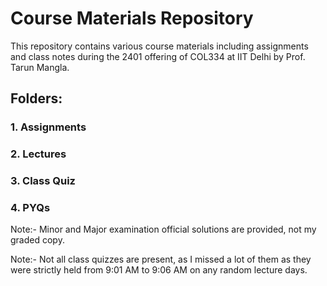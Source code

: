 # Course Materials Repository

This repository contains various course materials including assignments and class notes during the 2401 offering of COL334 at IIT Delhi by Prof. Tarun Mangla.

## Folders:

### 1. Assignments
### 2. Lectures
### 3. Class Quiz
### 4. PYQs

Note:- Minor and Major examination official solutions are provided, not my graded copy.

Note:- Not all class quizzes are present, as I missed a lot of them as they were strictly held from 9:01 AM to 9:06 AM on any random lecture days.
